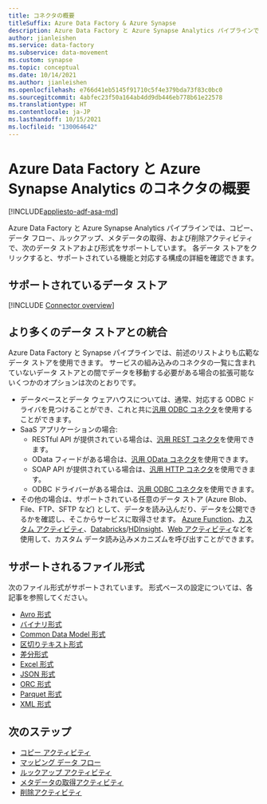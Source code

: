 ```yaml
---
title: コネクタの概要
titleSuffix: Azure Data Factory & Azure Synapse
description: Azure Data Factory と Azure Synapse Analytics パイプラインでサポートされているコネクタについて説明します。
author: jianleishen
ms.service: data-factory
ms.subservice: data-movement
ms.custom: synapse
ms.topic: conceptual
ms.date: 10/14/2021
ms.author: jianleishen
ms.openlocfilehash: e766d41eb5145f91710c5f4e379bda73f83c0bc0
ms.sourcegitcommit: 4abfec23f50a164ab4dd9db446eb778b61e22578
ms.translationtype: HT
ms.contentlocale: ja-JP
ms.lasthandoff: 10/15/2021
ms.locfileid: "130064642"
---
```

# <a name="azure-data-factory-and-azure-synapse-analytics-connector-overview"></a>Azure Data Factory と Azure Synapse Analytics のコネクタの概要

[!INCLUDE[appliesto-adf-asa-md](includes/appliesto-adf-asa-md.md)]

Azure Data Factory と Azure Synapse Analytics パイプラインでは、コピー、データ フロー、ルックアップ、メタデータの取得、および削除アクティビティで、次のデータ ストアおよび形式をサポートしています。 各データ ストアをクリックすると、サポートされている機能と対応する構成の詳細を確認できます。

## <a name="supported-data-stores"></a>サポートされているデータ ストア

[!INCLUDE [Connector overview](includes/data-factory-v2-connector-overview.md)]

## <a name="integrate-with-more-data-stores"></a>より多くのデータ ストアとの統合

Azure Data Factory と Synapse パイプラインでは、前述のリストよりも広範なデータ ストアを使用できます。 サービスの組み込みのコネクタの一覧に含まれていないデータ ストアとの間でデータを移動する必要がある場合の拡張可能ないくつかのオプションは次のとおりです。
- データベースとデータ ウェアハウスについては、通常、対応する ODBC ドライバを見つけることができ、これと共に[汎用 ODBC コネクタ](connector-odbc.md)を使用することができます。
- SaaS アプリケーションの場合:
    - RESTful API が提供されている場合は、[汎用 REST コネクタ](connector-rest.md)を使用できます。
    - OData フィードがある場合は、[汎用 OData コネクタ](connector-odata.md)を使用できます。
    - SOAP API が提供されている場合は、[汎用 HTTP コネクタ](connector-http.md)を使用できます。
    - ODBC ドライバーがある場合は、[汎用 ODBC コネクタ](connector-odbc.md)を使用できます。
- その他の場合は、サポートされている任意のデータ ストア (Azure Blob、File、FTP、SFTP など) として、データを読み込んだり、データを公開できるかを確認し、そこからサービスに取得させます。 [Azure Function](control-flow-azure-function-activity.md)、[カスタム アクティビティ](transform-data-using-dotnet-custom-activity.md)、[Databricks](transform-data-databricks-notebook.md)/[HDInsight](transform-data-using-hadoop-hive.md)、[Web アクティビティ](control-flow-web-activity.md)などを使用して、カスタム データ読み込みメカニズムを呼び出すことができます。

## <a name="supported-file-formats"></a>サポートされるファイル形式

次のファイル形式がサポートされています。 形式ベースの設定については、各記事を参照してください。

- [Avro 形式](format-avro.md)
- [バイナリ形式](format-binary.md)
- [Common Data Model 形式](format-common-data-model.md)
- [区切りテキスト形式](format-delimited-text.md)
- [差分形式](format-delta.md)
- [Excel 形式](format-excel.md)
- [JSON 形式](format-json.md)
- [ORC 形式](format-orc.md)
- [Parquet 形式](format-parquet.md)
- [XML 形式](format-xml.md)

## <a name="next-steps"></a>次のステップ

- [コピー アクティビティ](copy-activity-overview.md)
- [マッピング データ フロー](concepts-data-flow-overview.md)
- [ルックアップ アクティビティ](control-flow-lookup-activity.md)
- [メタデータの取得アクティビティ](control-flow-get-metadata-activity.md)
- [削除アクティビティ](delete-activity.md)
